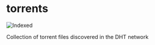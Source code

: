 torrents 
========
![Indexed](https://img.shields.io/badge/indexed-60742-blue)

Collection of torrent files discovered in the DHT network
